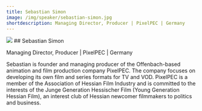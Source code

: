 ```yaml
---
title: Sebastian Simon
image: /img/speaker/sebastian-simon.jpg
shortdescription: Managing Director, Producer | PixelPEC | Germany
---
```

<img src="/img/speaker/sebastian-simon.jpg">
## Sebastian Simon

Managing Director, Producer | PixelPEC | Germany

Sebastian is founder and managing producer of the Offenbach-based animation and film production company PixelPEC. The company focuses on developing its own film and series formats for TV and VOD. PixelPEC is a member of the Association of Hessian Film Industry and is committed to the interests of the Junge Generation Hessischer Film (Young Generation Hessian Film), an interest  club of Hessian newcomer filmmakers to politics and business.

